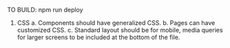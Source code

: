 TO BUILD: npm run deploy

1.  CSS
    a. Components should have generalized CSS.
    b. Pages can have customized CSS.
    c. Standard layout should be for mobile, media queries for larger screens to be included at the bottom of the file.
